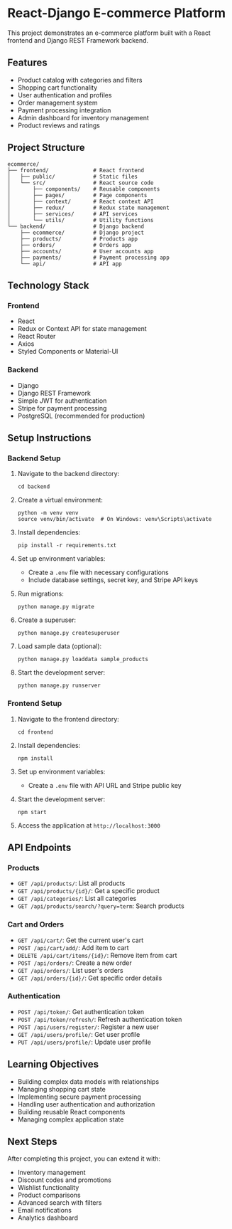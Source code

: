 # React-Django E-commerce Platform

This project demonstrates an e-commerce platform built with a React frontend and Django REST Framework backend.

## Features

- Product catalog with categories and filters
- Shopping cart functionality
- User authentication and profiles
- Order management system
- Payment processing integration
- Admin dashboard for inventory management
- Product reviews and ratings

## Project Structure

```
ecommerce/
├── frontend/              # React frontend
│   ├── public/            # Static files
│   └── src/               # React source code
│       ├── components/    # Reusable components
│       ├── pages/         # Page components
│       ├── context/       # React context API
│       ├── redux/         # Redux state management
│       ├── services/      # API services
│       └── utils/         # Utility functions
└── backend/               # Django backend
    ├── ecommerce/         # Django project
    ├── products/          # Products app
    ├── orders/            # Orders app
    ├── accounts/          # User accounts app
    ├── payments/          # Payment processing app
    └── api/               # API app
```

## Technology Stack

### Frontend
- React
- Redux or Context API for state management
- React Router
- Axios
- Styled Components or Material-UI

### Backend
- Django
- Django REST Framework
- Simple JWT for authentication
- Stripe for payment processing
- PostgreSQL (recommended for production)

## Setup Instructions

### Backend Setup
1. Navigate to the backend directory:
   ```
   cd backend
   ```

2. Create a virtual environment:
   ```
   python -m venv venv
   source venv/bin/activate  # On Windows: venv\Scripts\activate
   ```

3. Install dependencies:
   ```
   pip install -r requirements.txt
   ```

4. Set up environment variables:
   - Create a `.env` file with necessary configurations
   - Include database settings, secret key, and Stripe API keys

5. Run migrations:
   ```
   python manage.py migrate
   ```

6. Create a superuser:
   ```
   python manage.py createsuperuser
   ```

7. Load sample data (optional):
   ```
   python manage.py loaddata sample_products
   ```

8. Start the development server:
   ```
   python manage.py runserver
   ```

### Frontend Setup
1. Navigate to the frontend directory:
   ```
   cd frontend
   ```

2. Install dependencies:
   ```
   npm install
   ```

3. Set up environment variables:
   - Create a `.env` file with API URL and Stripe public key

4. Start the development server:
   ```
   npm start
   ```

5. Access the application at `http://localhost:3000`

## API Endpoints

### Products
- `GET /api/products/`: List all products
- `GET /api/products/{id}/`: Get a specific product
- `GET /api/categories/`: List all categories
- `GET /api/products/search/?query=term`: Search products

### Cart and Orders
- `GET /api/cart/`: Get the current user's cart
- `POST /api/cart/add/`: Add item to cart
- `DELETE /api/cart/items/{id}/`: Remove item from cart
- `POST /api/orders/`: Create a new order
- `GET /api/orders/`: List user's orders
- `GET /api/orders/{id}/`: Get specific order details

### Authentication
- `POST /api/token/`: Get authentication token
- `POST /api/token/refresh/`: Refresh authentication token
- `POST /api/users/register/`: Register a new user
- `GET /api/users/profile/`: Get user profile
- `PUT /api/users/profile/`: Update user profile

## Learning Objectives

- Building complex data models with relationships
- Managing shopping cart state
- Implementing secure payment processing
- Handling user authentication and authorization
- Building reusable React components
- Managing complex application state

## Next Steps

After completing this project, you can extend it with:
- Inventory management
- Discount codes and promotions
- Wishlist functionality
- Product comparisons
- Advanced search with filters
- Email notifications
- Analytics dashboard 